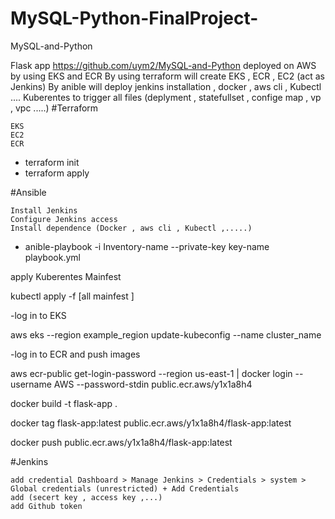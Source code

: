 # MySQL-Python-FinalProject-
MySQL-and-Python

Flask app https://github.com/uym2/MySQL-and-Python deployed on AWS by using EKS and ECR By using terraform will create EKS , ECR , EC2 (act as Jenkins) By anible will deploy jenkins installation , docker , aws cli , Kubectl .... Kuberentes to trigger all files (deplyment , statefullset , confige map , vp , vpc .....)
#Terraform

    EKS
    EC2
    ECR

- terraform init
- terraform apply

#Ansible

    Install Jenkins
    Configure Jenkins access
    Install dependence (Docker , aws cli , Kubectl ,.....)

- anible-playbook -i Inventory-name --private-key key-name playbook.yml

apply Kuberentes Mainfest

kubectl apply -f [all mainfest ]

-log in to EKS

aws eks --region example_region update-kubeconfig --name cluster_name

-log in to ECR and push images

aws ecr-public get-login-password --region us-east-1 | docker login --username AWS --password-stdin public.ecr.aws/y1x1a8h4

docker build -t flask-app .

docker tag flask-app:latest public.ecr.aws/y1x1a8h4/flask-app:latest

docker push public.ecr.aws/y1x1a8h4/flask-app:latest

#Jenkins

    add credential Dashboard > Manage Jenkins > Credentials > system > Global credentials (unrestricted) + Add Credentials
    add (secert key , access key ,...)
    add Github token
